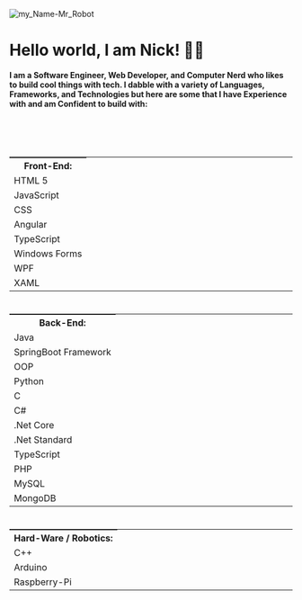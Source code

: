 ![my_Name-Mr_Robot](https://github.com/N-McClure/N-McClure/assets/64433966/4e9e32e2-c3a8-4807-bd4f-c1fc377f72a5)

<h1>Hello world, I am Nick! 👋🏻</h1>
<strong>
  I am a Software Engineer, Web Developer, and Computer Nerd who likes to build cool things with tech.
  I dabble with a variety of Languages, Frameworks, and Technologies but here are some that I have Experience with and am Confident to build with: 

  <br><br>
  
<table style="display:inline-grid;">
  <th>Front-End:</th>
    <tr><td>HTML 5</td></tr>
    <tr><td>JavaScript</td></tr>
    <tr><td>CSS</td></tr>
    <tr><td>Angular</td></tr>
    <tr><td>TypeScript</td></tr>
    <tr><td>Windows Forms</td></tr>
    <tr><td>WPF</td></tr>
    <tr><td>XAML</td></tr>
</table>

<table style="display:inline-grid;">
  <th>Back-End:</th>
    <tr><td>Java</td></tr>
    <tr><td>SpringBoot Framework</td></tr>
    <tr><td>OOP</td></tr>
    <tr><td>Python</td></tr>
    <tr><td>C</td></tr>
    <tr><td>C#</td></tr>
    <tr><td>.Net Core</td></tr>
    <tr><td>.Net Standard</td></tr>
    <tr><td>TypeScript</td></tr>
    <tr><td>PHP</td></tr>
    <tr><td>MySQL</td></tr>
    <tr><td>MongoDB</td></tr>
</table>

<table style="display:inline-grid;">
  <th>Hard-Ware / Robotics:</th>
    <tr><td>C++</td></tr>
    <tr><td>Arduino</td></tr>
    <tr><td>Raspberry-Pi</td></tr>
</table>
  
</strong>


